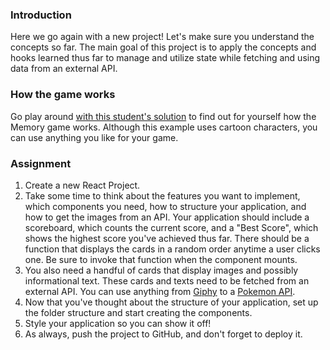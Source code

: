 ### Introduction

Here we go again with a new project! Let's make sure you understand the concepts so far. The main goal of this project is to apply the concepts and hooks learned thus far to manage and utilize state while fetching and using data from an external API.

### How the game works

Go play around [with this student's solution](https://heldersrvio.github.io/memory-card-game/) to find out for yourself how the Memory game works. Although this example uses cartoon characters, you can use anything you like for your game.

### Assignment

<div class="lesson-content__panel" markdown="1">

1.  Create a new React Project.
2.  Take some time to think about the features you want to implement, which components you need, how to structure your application, and how to get the images from an API. Your application should include a scoreboard, which counts the current score, and a "Best Score", which shows the highest score you've achieved thus far. There should be a function that displays the cards in a random order anytime a user clicks one. Be sure to invoke that function when the component mounts.
3.  You also need a handful of cards that display images and possibly informational text. These cards and texts need to be fetched from an external API. You can use anything from [Giphy](https://giphy.com/) to a [Pokemon API](https://pokeapi.co/).
4.  Now that you've thought about the structure of your application, set up the folder structure and start creating the components.
5.  Style your application so you can show it off!
6.  As always, push the project to GitHub, and don't forget to deploy it.
</div>
